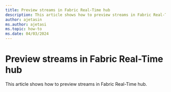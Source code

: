 ```yaml
---
title: Preview streams in Fabric Real-Time hub
description: This article shows how to preview streams in Fabric Real-Time hub.
author: ajetasin
ms.author: ajetasi
ms.topic: how-to
ms.date: 04/03/2024
---
```


# Preview streams in Fabric Real-Time hub
This article shows how to preview streams in Fabric Real-Time hub.